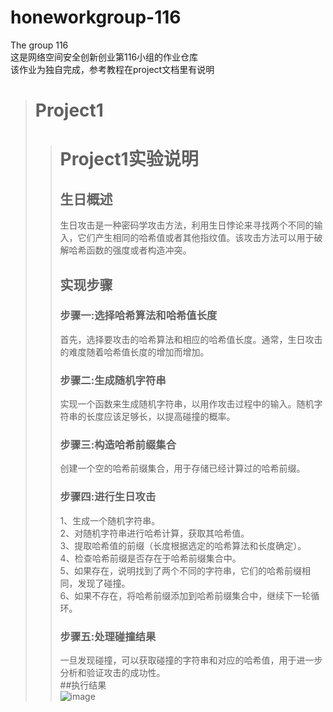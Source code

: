 # honeworkgroup-116  
The group 116  
这是网络空间安全创新创业第116小组的作业仓库  
该作业为独自完成，参考教程在project文档里有说明  
> # Project1  
>> # Project1实验说明    
>> ## 生日概述  
>>  生日攻击是一种密码学攻击方法，利用生日悖论来寻找两个不同的输入，它们产生相同的哈希值或者其他指纹值。该攻击方法可以用于破解哈希函数的强度或者构造冲突。  
>> ## 实现步骤  
>> ### 步骤一:选择哈希算法和哈希值长度  
>> 首先，选择要攻击的哈希算法和相应的哈希值长度。通常，生日攻击的难度随着哈希值长度的增加而增加。  
>> ### 步骤二:生成随机字符串  
>> 实现一个函数来生成随机字符串，以用作攻击过程中的输入。随机字符串的长度应该足够长，以提高碰撞的概率。  
>> ### 步骤三:构造哈希前缀集合  
>> 创建一个空的哈希前缀集合，用于存储已经计算过的哈希前缀。  
>> ### 步骤四:进行生日攻击  
>> 1、生成一个随机字符串。  
>> 2、对随机字符串进行哈希计算，获取其哈希值。  
>> 3、提取哈希值的前缀（长度根据选定的哈希算法和长度确定）。  
>> 4、检查哈希前缀是否存在于哈希前缀集合中。  
>> 5、如果存在，说明找到了两个不同的字符串，它们的哈希前缀相同，发现了碰撞。  
>> 6、如果不存在，将哈希前缀添加到哈希前缀集合中，继续下一轮循环。  
>> ### 步骤五:处理碰撞结果  
>> 一旦发现碰撞，可以获取碰撞的字符串和对应的哈希值，用于进一步分析和验证攻击的成功性。    
>> ##执行结果  
>>![image](https://github.com/2562908360/honeworkgroup-116/assets/97723386/b0071d01-2143-493c-b789-4279eec195ac)



